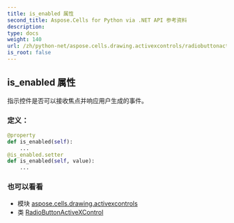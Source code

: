 ```yaml
---
title: is_enabled 属性
second_title: Aspose.Cells for Python via .NET API 参考资料
description:
type: docs
weight: 140
url: /zh/python-net/aspose.cells.drawing.activexcontrols/radiobuttonactivexcontrol/is_enabled/
is_root: false
---
```

## is_enabled 属性

指示控件是否可以接收焦点并响应用户生成的事件。
### 定义：
```python
@property
def is_enabled(self):
    ...
@is_enabled.setter
def is_enabled(self, value):
    ...
```

### 也可以看看
* 模块 [aspose.cells.drawing.activexcontrols](../../)
* 类 [RadioButtonActiveXControl](/cells/zh/python-net/aspose.cells.drawing.activexcontrols/radiobuttonactivexcontrol)
